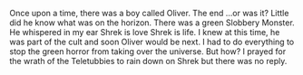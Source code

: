 Once upon a time, there was a boy called Oliver. The end 
...or was it? Little did he know what was on the horizon.
There was a green Slobbery Monster. He whispered in my ear Shrek is love Shrek is life.
I knew at this time, he was part of the cult and soon Oliver would be next. I had to do everything to stop the green horror from taking over the universe. But how?
I prayed for the wrath of the Teletubbies to rain down on Shrek but there was no reply. 


